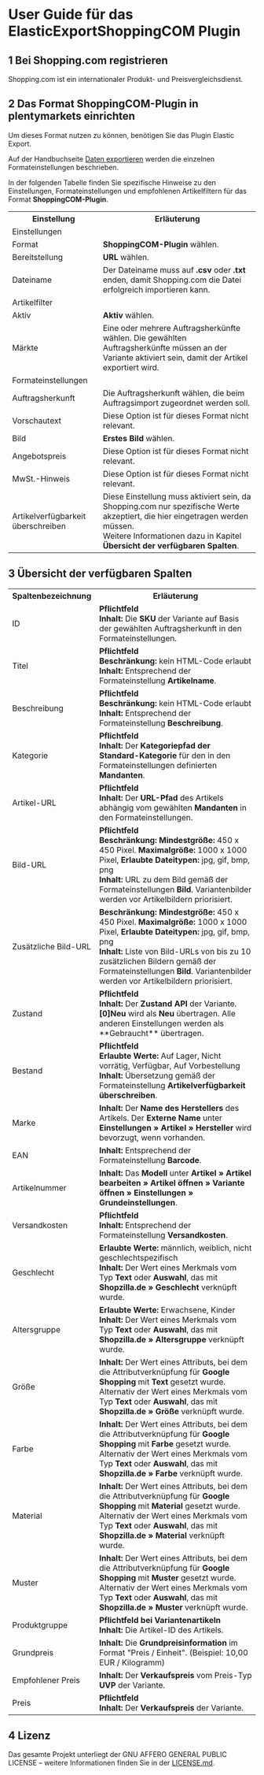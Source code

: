 # User Guide für das ElasticExportShoppingCOM Plugin

<div class="container-toc"></div>

## 1 Bei Shopping.com registrieren

Shopping.com ist ein internationaler Produkt- und Preisvergleichsdienst.

## 2 Das Format ShoppingCOM-Plugin in plentymarkets einrichten

Um dieses Format nutzen zu können, benötigen Sie das Plugin Elastic Export.

Auf der Handbuchseite [Daten exportieren](https://www.plentymarkets.eu/handbuch/datenaustausch/daten-exportieren/#4) werden die einzelnen Formateinstellungen beschrieben.

In der folgenden Tabelle finden Sie spezifische Hinweise zu den Einstellungen, Formateinstellungen und empfohlenen Artikelfiltern für das Format **ShoppingCOM-Plugin**.
<table>
    <tr>
        <th>
            Einstellung
        </th>
        <th>
            Erläuterung
        </th>
    </tr>
    <tr>
        <td class="th" colspan="2">
            Einstellungen
        </td>
    </tr>
    <tr>
        <td>
            Format
        </td>
        <td>
            <b>ShoppingCOM-Plugin</b> wählen.
        </td>
    </tr>
    <tr>
        <td>
            Bereitstellung
        </td>
        <td>
            <b>URL</b> wählen.
        </td>
    </tr>
    <tr>
        <td>
            Dateiname
        </td>
        <td>
            Der Dateiname muss auf <b>.csv</b> oder <b>.txt</b> enden, damit Shopping.com die Datei erfolgreich importieren kann.
        </td>
    </tr>
    <tr>
        <td class="th" colspan="2">
            Artikelfilter
        </td>
    </tr>
    <tr>
        <td>
            Aktiv
        </td>
        <td>
            <b>Aktiv</b> wählen.
        </td>
    </tr>
    <tr>
        <td>
            Märkte
        </td>
        <td>
            Eine oder mehrere Auftragsherkünfte wählen. Die gewählten Auftragsherkünfte müssen an der Variante aktiviert sein, damit der Artikel exportiert wird.
        </td>
    </tr>
    <tr>
        <td class="th" colspan="2">
            Formateinstellungen
        </td>
    </tr>
    <tr>
        <td>
            Auftragsherkunft
        </td>
        <td>
            Die Auftragsherkunft wählen, die beim Auftragsimport zugeordnet werden soll.
        </td>
    </tr>
    <tr>
        <td>
            Vorschautext
        </td>
        <td>
            Diese Option ist für dieses Format nicht relevant.
        </td>
    </tr>
    <tr>
        <td>
            Bild
        </td>
        <td>
            <b>Erstes Bild</b> wählen.
        </td>
    </tr>
    <tr>
        <td>
            Angebotspreis
        </td>
        <td>
            Diese Option ist für dieses Format nicht relevant.
        </td>
    </tr>
    <tr>
        <td>
            MwSt.-Hinweis
        </td>
        <td>
            Diese Option ist für dieses Format nicht relevant.
        </td>
    </tr>
    <tr>
        <td>
            Artikelverfügbarkeit überschreiben
        </td>
        <td>
            Diese Einstellung muss aktiviert sein, da Shopping.com nur spezifische Werte akzeptiert, die hier eingetragen werden müssen.<br>
            Weitere Informationen dazu in Kapitel <b>Übersicht der verfügbaren Spalten</b>.
        </td>
    </tr>
</table>


## 3 Übersicht der verfügbaren Spalten

<table>
    <tr>
        <th>
            Spaltenbezeichnung
        </th>
        <th>
            Erläuterung
        </th>
    </tr>
    <tr>
        <td>
            ID
        </td>
        <td>
            <b>Pflichtfeld</b><br>
            <b>Inhalt:</b> Die <b>SKU</b> der Variante auf Basis der gewählten Auftragsherkunft in den Formateinstellungen.
        </td>
    </tr>
    <tr>
        <td>
            Titel
        </td>
        <td>
            <b>Pflichtfeld</b><br>
            <b>Beschränkung:</b> kein HTML-Code erlaubt<br>
            <b>Inhalt:</b> Entsprechend der Formateinstellung <b>Artikelname</b>.
        </td>
    </tr>
    <tr>
        <td>
            Beschreibung
        </td>
        <td>
            <b>Pflichtfeld</b><br>
            <b>Beschränkung:</b> kein HTML-Code erlaubt<br>
            <b>Inhalt:</b> Entsprechend der Formateinstellung <b>Beschreibung</b>.
        </td>
    </tr>
    <tr>
        <td>
            Kategorie
        </td>
        <td>
            <b>Pflichtfeld</b><br>
            <b>Inhalt:</b> Der <b>Kategoriepfad der Standard-Kategorie</b> für den in den Formateinstellungen definierten <b>Mandanten</b>.
        </td>
    </tr>
    <tr>
        <td>
            Artikel-URL
        </td>
        <td>
            <b>Pflichtfeld</b><br>
            <b>Inhalt:</b> Der <b>URL-Pfad</b> des Artikels abhängig vom gewählten <b>Mandanten</b> in den Formateinstellungen.
        </td>
    </tr>
    <tr>
        <td>
            Bild-URL
        </td>
        <td>
            <b>Pflichtfeld</b><br>
            <b>Beschränkung:</b> <b>Mindestgröße:</b> 450 x 450 Pixel. <b>Maximalgröße:</b> 1000 x 1000 Pixel, <b>Erlaubte Dateitypen:</b> jpg, gif, bmp, png<br>
            <b>Inhalt:</b> URL zu dem Bild gemäß der Formateinstellungen <b>Bild</b>. Variantenbilder werden vor Artikelbildern priorisiert.
        </td>
    </tr>
    <tr>
        <td>
            Zusätzliche Bild-URL
        </td>
        <td>
            <b>Beschränkung:</b> <b>Mindestgröße:</b> 450 x 450 Pixel. <b>Maximalgröße:</b> 1000 x 1000 Pixel, <b>Erlaubte Dateitypen:</b> jpg, gif, bmp, png<br>
           <b>Inhalt:</b> Liste von Bild-URLs von bis zu 10 zusätzlichen Bildern gemäß der Formateinstellungen <b>Bild</b>. Variantenbilder werden vor Artikelbildern priorisiert.
        </td>
    </tr>
    <tr>
        <td>
            Zustand
        </td>
        <td>
            <b>Pflichtfeld</b><br>
            <b>Inhalt:</b> Der <b>Zustand API</b> der Variante. <b>[0]Neu</b> wird als <b>Neu</b> übertragen. Alle anderen Einstellungen werden als **Gebraucht** übertragen.
        </td>
    </tr>
    <tr>
        <td>
            Bestand
        </td>
        <td>
            <b>Pflichtfeld</b><br>
            <b>Erlaubte Werte:</b> Auf Lager, Nicht vorrätig, Verfügbar, Auf Vorbestellung<br>
            <b>Inhalt:</b> Übersetzung gemäß der Formateinstellung <b>Artikelverfügbarkeit überschreiben</b>.
        </td>
    </tr>
    <tr>
        <td>
            Marke
        </td>
        <td>
            <b>Inhalt:</b> Der <b>Name des Herstellers</b> des Artikels. Der <b>Externe Name</b> unter <b>Einstellungen » Artikel » Hersteller</b> wird bevorzugt, wenn vorhanden.
        </td>
    </tr>
    <tr>
        <td>
            EAN
        </td>
        <td>
            <b>Inhalt:</b> Entsprechend der Formateinstellung <b>Barcode</b>.
        </td>
    </tr>
    <tr>
        <td>
            Artikelnummer
        </td>
        <td>
            <b>Inhalt:</b> Das <b>Modell</b> unter <b>Artikel » Artikel bearbeiten » Artikel öffnen » Variante öffnen » Einstellungen » Grundeinstellungen</b>.
        </td>
    </tr>
    <tr>
        <td>
            Versandkosten
        </td>
        <td>
            <b>Pflichtfeld</b><br>
            <b>Inhalt:</b> Entsprechend der Formateinstellung <b>Versandkosten</b>.
        </td>
    </tr>
    <tr>
        <td>
            Geschlecht
        </td>
        <td>
            <b>Erlaubte Werte:</b> männlich, weiblich, nicht geschlechtspezifisch<br>
            <b>Inhalt:</b> Der Wert eines Merkmals vom Typ <b>Text</b> oder <b>Auswahl</b>, das mit <b>Shopzilla.de » Geschlecht</b> verknüpft wurde.
        </td>
    </tr>
    <tr>
        <td>
            Altersgruppe
        </td>
        <td>
            <b>Erlaubte Werte:</b> Erwachsene, Kinder<br>
            <b>Inhalt:</b> Der Wert eines Merkmals vom Typ <b>Text</b> oder <b>Auswahl</b>, das mit <b>Shopzilla.de » Altersgruppe</b> verknüpft wurde.
        </td>
    </tr>
    <tr>
        <td>
            Größe
        </td>
        <td>
            <b>Inhalt:</b> Der Wert eines Attributs, bei dem die Attributverknüpfung für <b>Google Shopping</b> mit <b>Text</b> gesetzt wurde. Alternativ der Wert eines Merkmals vom Typ <b>Text</b> oder <b>Auswahl</b>, das mit <b>Shopzilla.de » Größe</b> verknüpft wurde.
        </td>
    </tr>
    <tr>
        <td>
            Farbe
        </td>
        <td>
            <b>Inhalt:</b> Der Wert eines Attributs, bei dem die Attributverknüpfung für <b>Google Shopping</b> mit <b>Farbe</b> gesetzt wurde. Alternativ der Wert eines Merkmals vom Typ <b>Text</b> oder <b>Auswahl</b>, das mit <b>Shopzilla.de » Farbe</b> verknüpft wurde.
        </td>
    </tr>
    <tr>
        <td>
            Material
        </td>
        <td>
            <b>Inhalt:</b> Der Wert eines Attributs, bei dem die Attributverknüpfung für <b>Google Shopping</b> mit <b>Material</b> gesetzt wurde. Alternativ der Wert eines Merkmals vom Typ <b>Text</b> oder <b>Auswahl</b>, das mit <b>Shopzilla.de » Material</b> verknüpft wurde.
        </td>
    </tr>
    <tr>
        <td>
            Muster
        </td>
        <td>
            <b>Inhalt:</b> Der Wert eines Attributs, bei dem die Attributverknüpfung für <b>Google Shopping</b> mit <b>Muster</b> gesetzt wurde. Alternativ der Wert eines Merkmals vom Typ <b>Text</b> oder <b>Auswahl</b>, das mit <b>Shopzilla.de » Muster</b> verknüpft wurde.
        </td>
    </tr>
    <tr>
        <td>
            Produktgruppe
        </td>
        <td>
            <b>Pflichtfeld bei Variantenartikeln</b><br>
            <b>Inhalt:</b> Die Artikel-ID des Artikels.
        </td>
    </tr>
    <tr>
        <td>
            Grundpreis
        </td>
        <td>
            <b>Inhalt:</b> Die <b>Grundpreisinformation</b> im Format "Preis / Einheit". (Beispiel: 10,00 EUR / Kilogramm)
        </td>
    </tr>
    <tr>
        <td>
            Empfohlener Preis
        </td>
        <td>
            <b>Inhalt:</b> Der <b>Verkaufspreis</b> vom Preis-Typ <b>UVP</b> der Variante.
        </td>
    </tr>
    <tr>
        <td>
            Preis
        </td>
        <td>
            <b>Pflichtfeld</b><br>
            <b>Inhalt:</b> Der <b>Verkaufspreis</b> der Variante.
        </td>
    </tr>
</table>

## 4 Lizenz

Das gesamte Projekt unterliegt der GNU AFFERO GENERAL PUBLIC LICENSE – weitere Informationen finden Sie in der [LICENSE.md](https://github.com/plentymarkets/plugin-elastic-export-shopping-com/blob/master/LICENSE.md).
